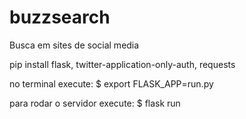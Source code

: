 # buzzsearch
Busca em sites de social media

pip install flask, twitter-application-only-auth, requests

no terminal execute:
$ export FLASK_APP=run.py

para rodar o servidor execute:
$ flask run

